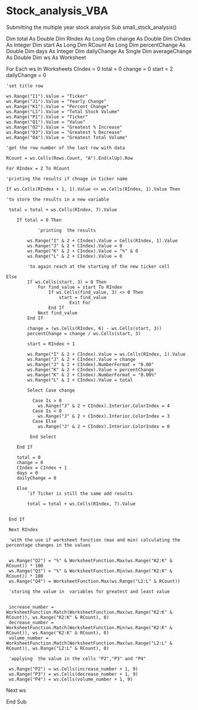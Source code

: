 # Stock_analysis_VBA
Submitting the multiple year stock analysis
Sub small_stock_analysis()

Dim total As Double
Dim RIndex As Long
Dim change As Double
Dim CIndex As Integer
Dim start As Long
Dim RCount As Long
Dim percentChange As Double
Dim days As Integer
Dim dailyChange As Single
Dim averageChange As Double
Dim ws As Worksheet

For Each ws In Worksheets
    CIndex = 0
    total = 0
    change = 0
    start = 2
    dailyChange = 0
    
    'set title row
    
    ws.Range("I1").Value = "Ticker"
    ws.Range("J1").Value = "Yearly Change"
    ws.Range("K1").Value = "Percent Change"
    ws.Range("L1").Value = "Total Stock Volume"
    ws.Range("P1").Value = "Ticker"
    ws.Range("Q1").Value = "Value"
    ws.Range("O2").Value = "Greatest % Increase"
    ws.Range("O3").Value = "Greatest % Decrease"
    ws.Range("O4").Value = "Greatest Total Volume"
    
    'get the row number of the last row with data
    
    RCount = ws.Cells(Rows.Count, "A").End(xlUp).Row
    
    For RIndex = 2 To RCount
    
    'printing the results if chnage in ticker name
    
    If ws.Cells(RIndex + 1, 1).Value <> ws.Cells(RIndex, 1).Value Then
    
    'to store the results in a new variable
    
     total = total + ws.Cells(RIndex, 7).Value
     
        If total = 0 Then
        
                'printing  the results
                
            ws.Range("I" & 2 + CIndex).Value = Cells(RIndex, 1).Value
            ws.Range("J" & 2 + CIndex).Value = 0
            ws.Range("K" & 2 + CIndex).Value = "%" & 0
            ws.Range("L" & 2 + CIndex).Value = 0
            
            'to again reach at the starting of the new ticker cell
            
    Else
            If ws.Cells(start, 3) = 0 Then
                For find_value = start To RIndex
                    If ws.Cells(find_value, 3) <> 0 Then
                        start = find_value
                            Exit For
                    End If
                Next find_value
            End If
            
            change = (ws.Cells(RIndex, 6) - ws.Cells(start, 3))
            percentChange = change / ws.Cells(start, 3)
            
            start = RIndex + 1
            
            ws.Range("I" & 2 + CIndex).Value = ws.Cells(RIndex, 1).Value
            ws.Range("J" & 2 + CIndex).Value = change
            ws.Range("J" & 2 + CIndex).NumberFormat = "0.00"
            ws.Range("K" & 2 + CIndex).Value = percentChange
            ws.Range("K" & 2 + CIndex).NumberFormat = "0.00%"
            ws.Range("L" & 2 + CIndex).Value = total
            
            Select Case change
            
              Case Is > 0
                ws.Range("J" & 2 + CIndex).Interior.ColorIndex = 4
              Case Is < 0
                ws.Range("J" & 2 + CIndex).Interior.ColorIndex = 3
              Case Else
                ws.Range("J" & 2 + CIndex).Interior.ColorIndex = 0
                
             End Select
           
        End If
        
        total = 0
        change = 0
        CIndex = CIndex + 1
        days = 0
        dailyChange = 0
        
        Else
            'if Ticker is still the same add results
        
            total = total + ws.Cells(RIndex, 7).Value
        
     
     End If
     
     Next RIndex
     
     'with the use if worksheet function (max and min) calculating the percentage changes in the values
     
     
     ws.Range("Q2") = "%" & WorksheetFunction.Max(ws.Range("K2:K" & RCount)) * 100
     ws.Range("Q3") = "%" & WorksheetFunction.Min(ws.Range("K2:K" & RCount)) * 100
     ws.Range("Q4") = WorksheetFunction.Max(ws.Range("L2:L" & RCount))
     
     'storing the value in  variables for greatest and least value
     
     
     increase_number = WorksheetFunction.Match(WorksheetFunction.Max(ws.Range("K2:K" & RCount)), ws.Range("K2:K" & RCount), 0)
     decrease_number = WorksheetFunction.Match(WorksheetFunction.Min(ws.Range("K2:K" & RCount)), ws.Range("K2:K" & RCount), 0)
     volume_number = WorksheetFunction.Match(WorksheetFunction.Max(ws.Range("L2:L" & RCount)), ws.Range("L2:L" & RCount), 0)
     
     'applying  the value in the cells "P2","P3" and "P4"
     
     ws.Range("P2") = ws.Cells(increase_number + 1, 9)
     ws.Range("P3") = ws.Cells(decrease_number + 1, 9)
     ws.Range("P4") = ws.Cells(volume_number + 1, 9)

     
     
     
     
     
    
Next ws

End Sub

